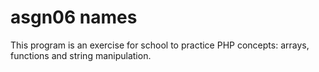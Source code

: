  # asgn06 names
 
This program is an exercise for school to practice PHP concepts: arrays, functions and string manipulation.